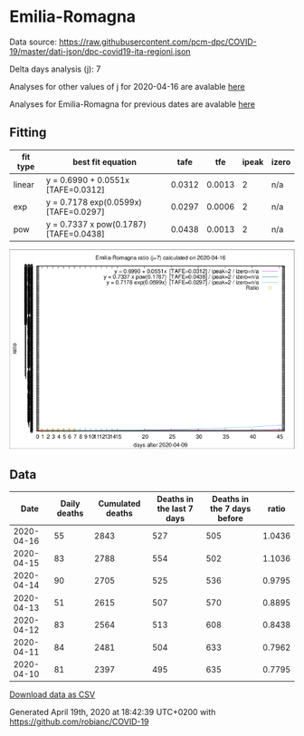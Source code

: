 # Emilia-Romagna

Data source: https://raw.githubusercontent.com/pcm-dpc/COVID-19/master/dati-json/dpc-covid19-ita-regioni.json

Delta days analysis (j): 7

Analyses for other values of j for 2020-04-16 are avalable [here](../2020-04-16/README.md)

Analyses for Emilia-Romagna for previous dates are avalable [here](../README.md)

## Fitting 
|fit type|best fit equation|tafe|tfe|ipeak|izero|
|-------|-----|--------|------|---|---|
|linear|y = 0.6990 + 0.0551x  [TAFE=0.0312]|0.0312|0.0013|2|n/a|
|exp|y = 0.7178 exp(0.0599x)  [TAFE=0.0297]|0.0297|0.0006|2|n/a|
|pow|y = 0.7337 x pow(0.1787)  [TAFE=0.0438]|0.0438|0.0013|2|n/a|

![Plot](COVID-19_emilia-romagna_j7_2020-04-16.png)

## Data
|Date|Daily deaths|Cumulated deaths|Deaths in the last 7 days|Deaths in the 7 days before|ratio|
|----|----------|-----------|-------|--------------------|-----|
|2020-04-16|55|2843|527|505|1.0436|
|2020-04-15|83|2788|554|502|1.1036|
|2020-04-14|90|2705|525|536|0.9795|
|2020-04-13|51|2615|507|570|0.8895|
|2020-04-12|83|2564|513|608|0.8438|
|2020-04-11|84|2481|504|633|0.7962|
|2020-04-10|81|2397|495|635|0.7795|

[Download data as CSV](COVID-19_emilia-romagna_j7_2020-04-16.csv)

Generated April 19th, 2020 at 18:42:39 UTC+0200 with https://github.com/robianc/COVID-19

